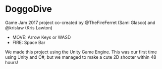 # DoggoDive
Game Jam 2017 project co-created by @TheFireFerret (Sami Glasco) and @krislaw (Kris Lawton)

* MOVE: Arrow Keys or WASD
* FIRE: Space Bar

We made this project using the Unity Game Engine. This was our first time using Unity and C#, but we managed to make a cute 2D shooter within 48 hours!
